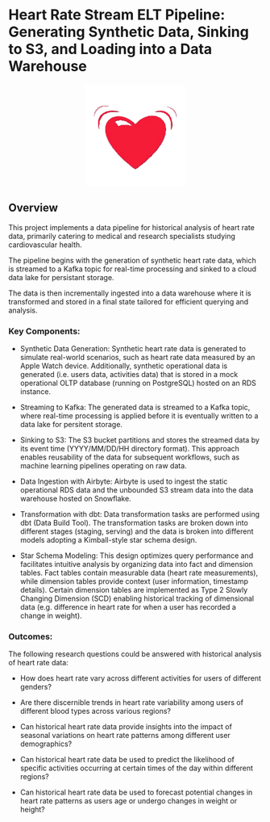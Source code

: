# Heart Rate Stream ELT Pipeline: Generating Synthetic Data, Sinking to S3, and Loading into a Data Warehouse

<p align="center">
    <img src="docs/img/hr-gif.gif" alt="animated" />
</p>

## Overview

This project implements a data pipeline for historical analysis of heart rate data, primarily catering to medical and research specialists studying cardiovascular health. 

The pipeline begins with the generation of synthetic heart rate data, which is streamed to a Kafka topic for real-time processing and sinked to a cloud data lake for persistant storage. 

The data is then incrementally ingested into a data warehouse where it is transformed and stored in a final state tailored for efficient querying and analysis.

### Key Components:

- Synthetic Data Generation: Synthetic heart rate data is generated to simulate real-world scenarios, such as heart rate data measured by an Apple Watch device. Additionally, synthetic operational data is generated (i.e. users data, activities data) that is stored in a mock operational OLTP database (running on PostgreSQL) hosted on an RDS instance.  

- Streaming to Kafka: The generated data is streamed to a Kafka topic, where real-time processing is applied before it is eventually written to a data lake for persitent storage.

- Sinking to S3: The S3 bucket partitions and stores the streamed data by its event time (YYYY/MM/DD/HH directory format). This approach enables reusability of the data for subsequent workflows, such as machine learning pipelines operating on raw data. 

- Data Ingestion with Airbyte: Airbyte is used to ingest the static operational RDS data and the unbounded S3 stream data into the data warehouse hosted on Snowflake.

- Transformation with dbt: Data transformation tasks are performed using dbt (Data Build Tool). The transformation tasks are broken down into different stages (staging, serving) and the data is broken into different models adopting a Kimball-style star schema design.

- Star Schema Modeling: This design optimizes query performance and facilitates intuitive analysis by organizing data into fact and dimension tables. Fact tables contain measurable data (heart rate measurements), while dimension tables provide context (user information, timestamp details). Certain dimension tables are implemented as Type 2 Slowly Changing Dimension (SCD) enabling historical tracking of dimensional data (e.g. difference in heart rate for when a user has recorded a change in weight). 

### Outcomes: 

The following research questions could be answered with historical analysis of heart rate data:

- How does heart rate vary across different activities for users of different genders?

- Are there discernible trends in heart rate variability among users of different blood types across various regions?

- Can historical heart rate data provide insights into the impact of seasonal variations on heart rate patterns among different user demographics?

- Can historical heart rate data be used to predict the likelihood of specific activities occurring at certain times of the day within different regions?

- Can historical heart rate data be used to forecast potential changes in heart rate patterns as users age or undergo changes in weight or height?

